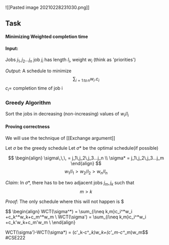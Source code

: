 ![[Pasted image 20210228231030.png]]

## Task 
#### Minimizing Weighted completion time

#### Input:
Jobs $j_1,j_2...j_n$
job $j_i$ has length $l_i$, weight $w_i$ (think as 'priorities')

$Output$: 
A schedule to minimize 
$$\sum_{i=1\,to\,n} w_i.c_i$$
$c_i =$ completion time of job i  

### Greedy Algorithm

Sort the jobs in decreasing (non-increasing) values of $w_i/l_i$

#### Proving correctness
We will use the technique of [[Exchange argument]]

Let $\sigma$ be the greedy schedule
Let $\sigma*$ be the optimal schedule(if possible)

$$
\begin{align}
\sigma\,\,\, = j_1\,j_2\,j_3...j_n \\
\sigma* = j_1\,j_2\,j_3...j_m
\end{align}
$$
 $$w_1/l_1  >w_2/l_2 >w_n/l_n$$
 
 $Claim:$ In $\sigma*$, there has to be two adjacent jobs $j_m,j_k$ such that $$m>k$$ 

$Proof:$ The only schedule where this will not happen is $

$$
\begin{align}
WCT(\sigma^*)  = \sum_{i\neq k,m}c_i^*w_i +c_k^*w_k+c_m^*w_m \\ 
WCT(\sigma')  = \sum_{i\neq k,m}c_i^*w_i +c_k'w_k+c_m'w_m \\
\end{align}

$$
$$
WCT(\sigma')-WCT(\sigma*) = (c'_k-c^*_k)w_k+(c'_m-c^*_m)w_m$$
#CSE222